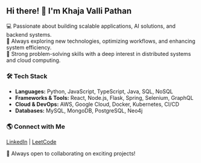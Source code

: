 ## Hi there! 👋 I'm Khaja Valli Pathan

💻 Passionate about building scalable applications, AI solutions, and backend systems.  
🚀 Always exploring new technologies, optimizing workflows, and enhancing system efficiency.  
🎯 Strong problem-solving skills with a deep interest in distributed systems and cloud computing.  

### 🛠 Tech Stack
- **Languages:** Python, JavaScript, TypeScript, Java, SQL, NoSQL  
- **Frameworks & Tools:** React, Node.js, Flask, Spring, Selenium, GraphQL  
- **Cloud & DevOps:** AWS, Google Cloud, Docker, Kubernetes, CI/CD  
- **Databases:** MySQL, MongoDB, PostgreSQL, Neo4j  

### 🌎 Connect with Me
[LinkedIn](https://www.linkedin.com/in/pathan1128/) | [LeetCode](https://leetcode.com/u/khajavali1128/)  

🚀 Always open to collaborating on exciting projects!
